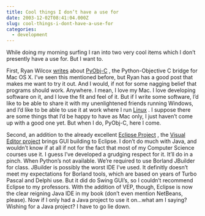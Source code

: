 ```yaml
---
title: Cool things I don’t have a use for
date: 2003-12-02T08:41:04.000Z
slug: cool-things-i-dont-have-a-use-for
categories:
  - development
---
```

While doing my morning surfing I ran into two very cool items which I don’t presently have a use for. But I want to.

First, Ryan Wilcox [writes][1]  about [PyObj-C][2] , the Python-Objective C bridge for Mac OS X. I’ve seen this mentioned before, but Ryan has a good post that makes me want to try it out. And I would, if not for some nagging belief that programs should work. Anywhere. I mean, I love my Mac. I love developing software on it, and I love the fit and feel of it. But if I write some software, I’d like to be able to share it with my unenlightened friends running Windows, and I’d like to be able to use it at work where I run [Linux][3] . I suppose there are some things that I’d be happy to have as Mac only, I just haven’t come up with a good one yet. But when I do, PyObj-C, here I come.

Second, an addition to the already excellent [Eclipse Project][4] , the [Visual Editor project][5]  brings GUI building to Eclipse. I don’t do much with Java, and wouldn’t know if at all if not for the fact that most of my Computer Science courses use it. I guess I’ve developed a grudging respect for it. It’ll do in a pinch. When Python’s not available. We’re required to use Borland JBuilder for class. JBuilder is possibly the worst IDE I’ve used. It definitly doesn’t meet my expectations for Borland tools, which are based on years of Turbo Pascal and Delphi use. But it did do Swing GUI’s, so I couldn’t recommend Eclipse to my professors. With the addition of VEP, though, Eclipse is now the clear reigning Java IDE in my book (don’t even mention NetBeans, please). Now if I only had a Java project to use it on…what am I saying? Wishing for a Java project? I have to go lie down.


 [1]: http://www.wilcoxd.com/blog/archives/000033.html
 [2]: http://pyobjc.sourceforge.net/
 [3]: http://www.gentoo.org
 [4]: http://www.eclipse.org
 [5]: http://www.eclipse.org/vep/

